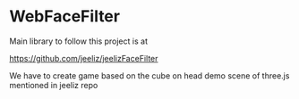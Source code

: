 # WebFaceFilter

Main library to follow this project is at 

https://github.com/jeeliz/jeelizFaceFilter

We have to create game based on the cube on head demo scene of three.js mentioned in jeeliz repo
